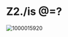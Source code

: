 # Z2./is @=?
![1000015920](https://github.com/user-attachments/assets/822d17ba-f184-497c-aeef-83e72c669f79)
